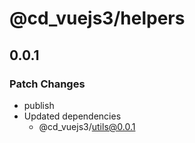 # @cd_vuejs3/helpers

## 0.0.1

### Patch Changes

- publish
- Updated dependencies
  - @cd_vuejs3/utils@0.0.1
